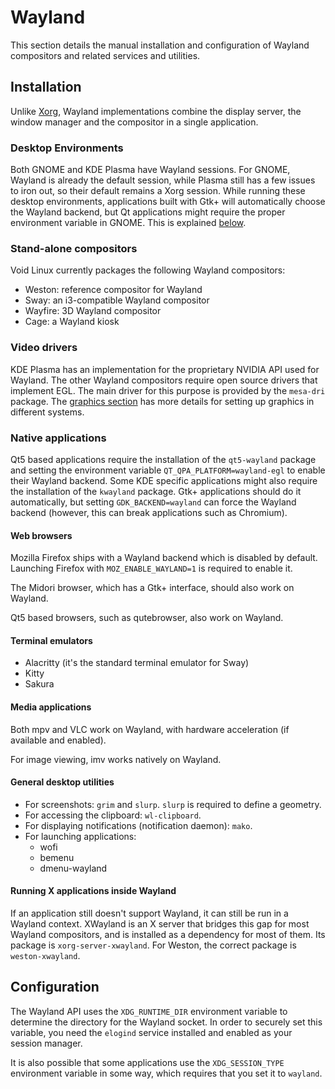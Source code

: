 # Wayland

This section details the manual installation and configuration of Wayland
compositors and related services and utilities.

## Installation

Unlike [Xorg](./xorg/index.md), Wayland implementations combine the display
server, the window manager and the compositor in a single application.

### Desktop Environments

Both GNOME and KDE Plasma have Wayland sessions. For GNOME, Wayland is already
the default session, while Plasma still has a few issues to iron out, so their
default remains a Xorg session. While running these desktop environments,
applications built with Gtk+ will automatically choose the Wayland backend, but
Qt applications might require the proper environment variable in GNOME. This is
explained [below](#native-applications).

### Stand-alone compositors

Void Linux currently packages the following Wayland compositors:

- Weston: reference compositor for Wayland
- Sway: an i3-compatible Wayland compositor
- Wayfire: 3D Wayland compositor
- Cage: a Wayland kiosk

### Video drivers

KDE Plasma has an implementation for the proprietary NVIDIA API used for
Wayland. The other Wayland compositors require open source drivers that
implement EGL. The main driver for this purpose is provided by the `mesa-dri`
package. The [graphics section](./graphics/index.md) has more details for
setting up graphics in different systems.

### Native applications

Qt5 based applications require the installation of the `qt5-wayland` package and
setting the environment variable `QT_QPA_PLATFORM=wayland-egl` to enable their
Wayland backend. Some KDE specific applications might also require the
installation of the `kwayland` package. Gtk+ applications should do it
automatically, but setting `GDK_BACKEND=wayland` can force the Wayland backend
(however, this can break applications such as Chromium).

#### Web browsers

Mozilla Firefox ships with a Wayland backend which is disabled by default.
Launching Firefox with `MOZ_ENABLE_WAYLAND=1` is required to enable it.

The Midori browser, which has a Gtk+ interface, should also work on Wayland.

Qt5 based browsers, such as qutebrowser, also work on Wayland.

#### Terminal emulators

- Alacritty (it's the standard terminal emulator for Sway)
- Kitty
- Sakura

#### Media applications

Both mpv and VLC work on Wayland, with hardware acceleration (if available and
enabled).

For image viewing, imv works natively on Wayland.

#### General desktop utilities

- For screenshots: `grim` and `slurp`. `slurp` is required to define a geometry.
- For accessing the clipboard: `wl-clipboard`.
- For displaying notifications (notification daemon): `mako`.
- For launching applications:
   - wofi
   - bemenu
   - dmenu-wayland

#### Running X applications inside Wayland

If an application still doesn't support Wayland, it can still be run in a
Wayland context. XWayland is an X server that bridges this gap for most Wayland
compositors, and is installed as a dependency for most of them. Its package is
`xorg-server-xwayland`. For Weston, the correct package is `weston-xwayland`.

## Configuration

The Wayland API uses the `XDG_RUNTIME_DIR` environment variable to determine the
directory for the Wayland socket. In order to securely set this variable, you
need the `elogind` service installed and enabled as your session manager.

It is also possible that some applications use the `XDG_SESSION_TYPE`
environment variable in some way, which requires that you set it to `wayland`.
